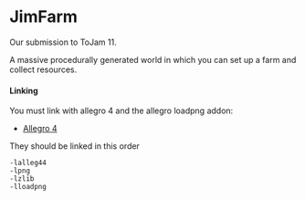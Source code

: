 # JimFarm
Our submission to ToJam 11.

A massive procedurally generated world in which you can set up a farm and collect resources.

#### Linking
You must link with allegro 4 and the allegro loadpng addon:
- [Allegro 4](http://liballeg.org/api.html)

They should be linked in this order
```
-lalleg44
-lpng
-lzlib
-lloadpng
```

